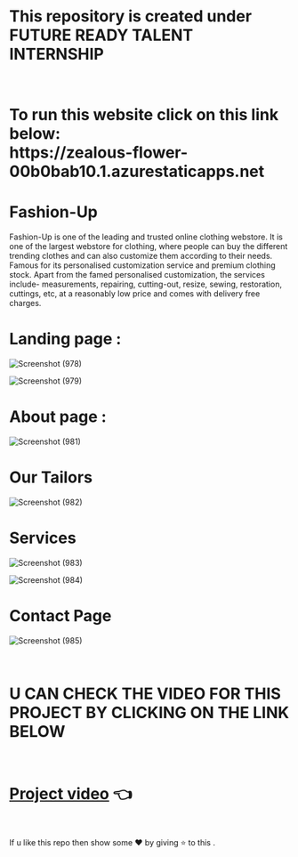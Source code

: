# This repository is created under  FUTURE READY TALENT INTERNSHIP 
<br>
<h1>
To run this website  click on this link below: <br>
https://zealous-flower-00b0bab10.1.azurestaticapps.net
</h1>

#  Fashion-Up 

Fashion-Up is one of the leading and trusted online clothing webstore. It is one of the largest webstore for clothing, where people can buy the different trending clothes and can also customize them according to their needs. Famous for its personalised customization service and premium clothing stock. Apart from the famed personalised customization, the services include- measurements, repairing, cutting-out, resize, sewing, restoration, cuttings, etc, at a reasonably low price and comes with delivery free charges.

# Landing page : 

![Screenshot (978)](https://user-images.githubusercontent.com/90104572/176832416-e54143e6-6cab-427b-a79c-5102824e2cde.png)

![Screenshot (979)](https://user-images.githubusercontent.com/90104572/176832561-2d966145-7acd-4b45-83b4-0c492f00229e.png)


# About page :

![Screenshot (981)](https://user-images.githubusercontent.com/90104572/176832602-55aa7417-cea7-498b-b1bc-15f1a48c4f83.png)

# Our Tailors

![Screenshot (982)](https://user-images.githubusercontent.com/90104572/176832698-7d9bb568-6163-4eea-8e47-2151ff5babd2.png)


# Services 

![Screenshot (983)](https://user-images.githubusercontent.com/90104572/176832781-0c8e5551-4142-46d0-844d-92e74d5f73bb.png)

![Screenshot (984)](https://user-images.githubusercontent.com/90104572/176832822-d71371bb-f0a0-4240-985f-95c7b7b25819.png)


# Contact Page 

![Screenshot (985)](https://user-images.githubusercontent.com/90104572/176832949-b8716243-8a7f-42f4-b5ad-e4de38b211f1.png)


<br>

# U CAN CHECK THE VIDEO FOR THIS PROJECT BY CLICKING ON THE LINK BELOW
<br>

# [Project video](https://youtu.be/oj-5cx7IAtk)  👈

<br>

If u like this repo  then  show some ❤️ by giving ⭐ to this  . 
